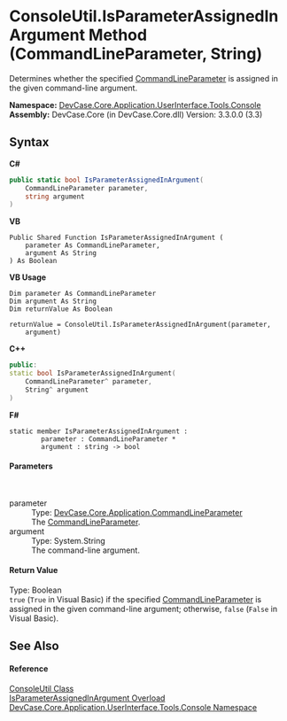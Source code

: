# ConsoleUtil.IsParameterAssignedInArgument Method (CommandLineParameter, String)
 

Determines whether the specified <a href="T_DevCase_Core_Application_CommandLineParameter">CommandLineParameter</a> is assigned in the given command-line argument.

**Namespace:**&nbsp;<a href="N_DevCase_Core_Application_UserInterface_Tools_Console">DevCase.Core.Application.UserInterface.Tools.Console</a><br />**Assembly:**&nbsp;DevCase.Core (in DevCase.Core.dll) Version: 3.3.0.0 (3.3)

## Syntax

**C#**<br />
``` C#
public static bool IsParameterAssignedInArgument(
	CommandLineParameter parameter,
	string argument
)
```

**VB**<br />
``` VB
Public Shared Function IsParameterAssignedInArgument ( 
	parameter As CommandLineParameter,
	argument As String
) As Boolean
```

**VB Usage**<br />
``` VB Usage
Dim parameter As CommandLineParameter
Dim argument As String
Dim returnValue As Boolean

returnValue = ConsoleUtil.IsParameterAssignedInArgument(parameter, 
	argument)
```

**C++**<br />
``` C++
public:
static bool IsParameterAssignedInArgument(
	CommandLineParameter^ parameter, 
	String^ argument
)
```

**F#**<br />
``` F#
static member IsParameterAssignedInArgument : 
        parameter : CommandLineParameter * 
        argument : string -> bool 

```


#### Parameters
&nbsp;<dl><dt>parameter</dt><dd>Type: <a href="T_DevCase_Core_Application_CommandLineParameter">DevCase.Core.Application.CommandLineParameter</a><br />The <a href="T_DevCase_Core_Application_CommandLineParameter">CommandLineParameter</a>.</dd><dt>argument</dt><dd>Type: System.String<br />The command-line argument.</dd></dl>

#### Return Value
Type: Boolean<br />`true` (`True` in Visual Basic) if the specified <a href="T_DevCase_Core_Application_CommandLineParameter">CommandLineParameter</a> is assigned in the given command-line argument; otherwise, `false` (`False` in Visual Basic).

## See Also


#### Reference
<a href="T_DevCase_Core_Application_UserInterface_Tools_Console_ConsoleUtil">ConsoleUtil Class</a><br /><a href="Overload_DevCase_Core_Application_UserInterface_Tools_Console_ConsoleUtil_IsParameterAssignedInArgument">IsParameterAssignedInArgument Overload</a><br /><a href="N_DevCase_Core_Application_UserInterface_Tools_Console">DevCase.Core.Application.UserInterface.Tools.Console Namespace</a><br />